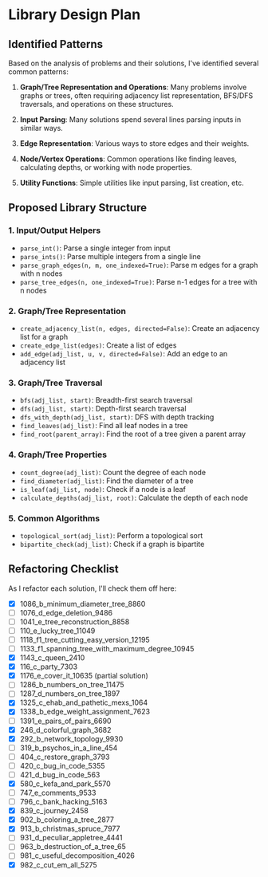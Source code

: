 # Library Design Plan

## Identified Patterns

Based on the analysis of problems and their solutions, I've identified several common patterns:

1. **Graph/Tree Representation and Operations**: Many problems involve graphs or trees, often requiring adjacency list representation, BFS/DFS traversals, and operations on these structures.

2. **Input Parsing**: Many solutions spend several lines parsing inputs in similar ways.

3. **Edge Representation**: Various ways to store edges and their weights.

4. **Node/Vertex Operations**: Common operations like finding leaves, calculating depths, or working with node properties.

5. **Utility Functions**: Simple utilities like input parsing, list creation, etc.

## Proposed Library Structure

### 1. Input/Output Helpers

- `parse_int()`: Parse a single integer from input
- `parse_ints()`: Parse multiple integers from a single line
- `parse_graph_edges(n, m, one_indexed=True)`: Parse m edges for a graph with n nodes
- `parse_tree_edges(n, one_indexed=True)`: Parse n-1 edges for a tree with n nodes

### 2. Graph/Tree Representation

- `create_adjacency_list(n, edges, directed=False)`: Create an adjacency list for a graph
- `create_edge_list(edges)`: Create a list of edges
- `add_edge(adj_list, u, v, directed=False)`: Add an edge to an adjacency list

### 3. Graph/Tree Traversal

- `bfs(adj_list, start)`: Breadth-first search traversal
- `dfs(adj_list, start)`: Depth-first search traversal
- `dfs_with_depth(adj_list, start)`: DFS with depth tracking
- `find_leaves(adj_list)`: Find all leaf nodes in a tree
- `find_root(parent_array)`: Find the root of a tree given a parent array

### 4. Graph/Tree Properties

- `count_degree(adj_list)`: Count the degree of each node
- `find_diameter(adj_list)`: Find the diameter of a tree
- `is_leaf(adj_list, node)`: Check if a node is a leaf
- `calculate_depths(adj_list, root)`: Calculate the depth of each node

### 5. Common Algorithms

- `topological_sort(adj_list)`: Perform a topological sort
- `bipartite_check(adj_list)`: Check if a graph is bipartite

## Refactoring Checklist

As I refactor each solution, I'll check them off here:

- [x] 1086_b_minimum_diameter_tree_8860
- [ ] 1076_d_edge_deletion_9486
- [ ] 1041_e_tree_reconstruction_8858
- [ ] 110_e_lucky_tree_11049
- [ ] 1118_f1_tree_cutting_easy_version_12195
- [ ] 1133_f1_spanning_tree_with_maximum_degree_10945
- [x] 1143_c_queen_2410
- [x] 116_c_party_7303
- [x] 1176_e_cover_it_10635 (partial solution)
- [ ] 1286_b_numbers_on_tree_11475
- [ ] 1287_d_numbers_on_tree_1897
- [x] 1325_c_ehab_and_pathetic_mexs_1064
- [x] 1338_b_edge_weight_assignment_7623
- [ ] 1391_e_pairs_of_pairs_6690
- [x] 246_d_colorful_graph_3682
- [x] 292_b_network_topology_9930
- [ ] 319_b_psychos_in_a_line_454
- [ ] 404_c_restore_graph_3793
- [ ] 420_c_bug_in_code_5355
- [ ] 421_d_bug_in_code_563
- [x] 580_c_kefa_and_park_5570
- [ ] 747_e_comments_9533
- [ ] 796_c_bank_hacking_5163
- [x] 839_c_journey_2458
- [x] 902_b_coloring_a_tree_2877
- [x] 913_b_christmas_spruce_7977
- [ ] 931_d_peculiar_appletree_4441
- [ ] 963_b_destruction_of_a_tree_65
- [ ] 981_c_useful_decomposition_4026
- [x] 982_c_cut_em_all_5275